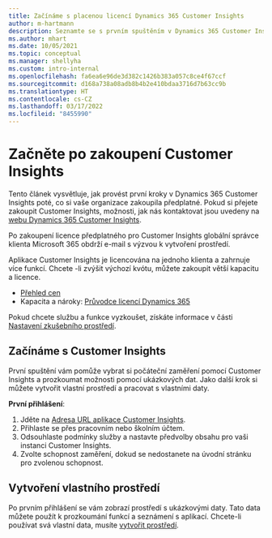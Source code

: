 ```yaml
---
title: Začínáme s placenou licencí Dynamics 365 Customer Insights
author: m-hartmann
description: Seznamte se s prvním spuštěním v Dynamics 365 Customer Insights a prozkoumejte jeho možnosti.
ms.author: mhart
ms.date: 10/05/2021
ms.topic: conceptual
ms.manager: shellyha
ms.custom: intro-internal
ms.openlocfilehash: fa6ea6e96de3d382c1426b383a057c8ce4f67ccf
ms.sourcegitcommit: d168a738a08adb8b4b2e410bdaa3716d7b63cc9b
ms.translationtype: HT
ms.contentlocale: cs-CZ
ms.lasthandoff: 03/17/2022
ms.locfileid: "8455990"
---
```

# <a name="get-started-after-purchasing-customer-insights"></a>Začněte po zakoupení Customer Insights

Tento článek vysvětluje, jak provést první kroky v Dynamics 365 Customer Insights poté, co si vaše organizace zakoupila předplatné. Pokud si přejete zakoupit Customer Insights, možnosti, jak nás kontaktovat jsou uvedeny na [webu Dynamics 365 Customer Insights](https://dynamics.microsoft.com/ai/customer-insights/). 

Po zakoupení licence předplatného pro Customer Insights globální správce klienta Microsoft 365 obdrží e-mail s výzvou k vytvoření prostředí. 

Aplikace Customer Insights je licencována na jednoho klienta a zahrnuje více funkcí. Chcete -li zvýšit výchozí kvótu, můžete zakoupit větší kapacitu a licence. 
- [Přehled cen](https://dynamics.microsoft.com/ai/customer-insights/pricing/)
- Kapacita a nároky: [Průvodce licencí Dynamics 365](https://go.microsoft.com/fwlink/?LinkId=866544)

Pokud chcete službu a funkce vyzkoušet, získáte informace v části [Nastavení zkušebního prostředí](trial-signup.md).

## <a name="start-with-customer-insights"></a>Začínáme s Customer Insights

První spuštění vám pomůže vybrat si počáteční zaměření pomocí Customer Insights a prozkoumat možnosti pomocí ukázkových dat. Jako další krok si můžete vytvořit vlastní prostředí a pracovat s vlastními daty.

**První přihlášení**:

1. Jděte na [Adresa URL aplikace Customer Insights](https://home.ci.ai.dynamics.com).
1. Přihlaste se přes pracovním nebo školním účtem. 
1. Odsouhlaste podmínky služby a nastavte předvolby obsahu pro vaši instanci Customer Insights.
1. Zvolte schopnost zaměření, dokud se nedostanete na úvodní stránku pro zvolenou schopnost.

## <a name="create-your-own-environment"></a>Vytvoření vlastního prostředí

Po prvním přihlášení se vám zobrazí prostředí s ukázkovými daty. Tato data můžete použít k prozkoumání funkcí a seznámení s aplikací. Chcete-li používat svá vlastní data, musíte [vytvořit prostředí](/dynamics365/customer-insights/audience-insights/create-environment).